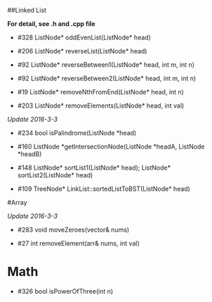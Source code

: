 ##Linked List

**For detail, see .h  and .cpp file**

- \#328 ListNode\* oddEvenList(ListNode\* head) 

- \#206 ListNode\* reverseList(ListNode\* head)

- \#92 ListNode\* reverseBetween1(ListNode\* head, int m, int n)

- \#92 ListNode\* reverseBetween2(ListNode\* head, int m, int n)

- \#19 ListNode\* removeNthFromEnd(ListNode\* head, int n)

- \#203 ListNode\* removeElements(ListNode\* head, int val)

*Update 2016-3-3*

- \#234 bool isPalindrome(ListNode \*head)

- \#160 ListNode \*getIntersectionNode(ListNode \*headA, ListNode \*headB)

- \#148 ListNode* sortList1(ListNode* head); ListNode* sortList2(ListNode* head)

- \#109 TreeNode* LinkList::sortedListToBST(ListNode* head)

#Array


*Update 2016-3-3*

- \#283 void moveZeroes(vector<int>& nums)

- \#27 int removeElement(arr& nums, int val)


# Math

- \#326 bool isPowerOfThree(int n)